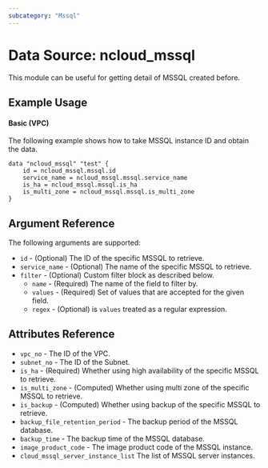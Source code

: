 ```yaml
---
subcategory: "Mssql"
---
```



# Data Source: ncloud_mssql

This module can be useful for getting detail of MSSQL created before.

## Example Usage

#### Basic (VPC)

The following example shows how to take MSSQL instance ID and obtain the data.

```hcl
data "ncloud_mssql" "test" {
	id = ncloud_mssql.mssql.id
	service_name = ncloud_mssql.mssql.service_name
	is_ha = ncloud_mssql.mssql.is_ha
	is_multi_zone = ncloud_mssql.mssql.is_multi_zone
}
```

## Argument Reference

The following arguments are supported:

* `id` - (Optional) The ID of the specific MSSQL to retrieve.
* `service_name` - (Optional) The name of the specific MSSQL to retrieve.
* `filter` - (Optional) Custom filter block as described below.
  * `name` - (Required) The name of the field to filter by.
  * `values` - (Required) Set of values that are accepted for the given field.
  * `regex` - (Optional) is `values` treated as a regular expression.
## Attributes Reference

* `vpc_no` - The ID of the VPC.
* `subnet_no` - The ID of the Subnet.
* `is_ha` - (Required) Whether using high availability of the specific MSSQL to retrieve.
* `is_multi_zone` - (Computed) Whether using multi zone of the specific MSSQL to retrieve.
* `is_backup` - (Computed) Whether using backup of the specific MSSQL to retrieve.
* `backup_file_retention_period` - The backup period of the MSSQL database.
* `backup_time` - The backup time of the MSSQL database.
* `image_product_code` - The image product code of the MSSQL instance.
* `cloud_mssql_server_instance_list` The list of MSSQL server instances.
